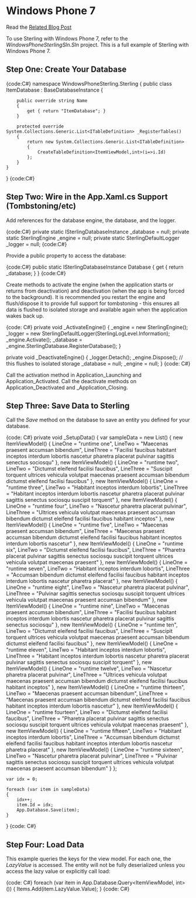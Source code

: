# Windows Phone 7 

Read the [Related Blog Post](http://csharperimage.jeremylikness.com/2010/12/using-sterling-in-windows-phone-7.html)

To use Sterling with Windows Phone 7, refer to the _WindowsPhoneSterlingSln.Sln_ project. This is a full example of Sterling with Windows Phone 7.

## Step One: Create Your Database

{code:C#}
namespace WindowsPhoneSterling.Sterling
{
    public class ItemDatabase : BaseDatabaseInstance 
    {

        public override string Name
        {
            get { return "ItemDatabase"; }
        }

        protected override System.Collections.Generic.List<ITableDefinition> _RegisterTables()
        {
            return new System.Collections.Generic.List<ITableDefinition>
            {
                CreateTableDefinition<ItemViewModel,int>(i=>i.Id)
            };
        }
    }
}
{code:C#}

## Step Two: Wire in the App.Xaml.cs Support (Tombstoning/etc)

Add references for the database engine, the database, and the logger.

{code:C#}
private static ISterlingDatabaseInstance _database = null;
private static SterlingEngine _engine = null;
private static SterlingDefaultLogger _logger = null;
{code:C#}

Provide a public property to access the database:

{code:C#}
public static ISterlingDatabaseInstance Database
{
    get
    {
        return _database;
    }
}
{code:C#}

Create methods to activate the engine (when the application starts or returns from deactivation) and deactivation (when the app is being forced to the background). It is recommended you restart the engine and flush/dispose it to provide full support for tombstoning - this ensures all data is flushed to isolated storage and available again when the application wakes back up.

{code: C#}
private void _ActivateEngine()
{
    _engine = new SterlingEngine();
    _logger = new SterlingDefaultLogger(SterlingLogLevel.Information);
    _engine.Activate();
    _database = _engine.SterlingDatabase.RegisterDatabase<ItemDatabase>();
}

private void _DeactivateEngine()
{
    _logger.Detach();
    _engine.Dispose(); // this flushes to isolated storage
    _database = null;
    _engine = null;
}
{code: C#}

Call the activation method in Application_Launching and Application_Activated. Call the deactivate methods on Application_Deactivated and _Application_Closing.

## Step Three: Save Data to Sterling

Call the _Save_ method on the database to save an entity you defined for your database.

{code: C#}
private void _SetupData()
{
    var sampleData = new List<ItemViewModel>()
    {
        new ItemViewModel() { LineOne = "runtime one", LineTwo = "Maecenas praesent accumsan bibendum", LineThree = "Facilisi faucibus habitant inceptos interdum lobortis nascetur pharetra placerat pulvinar sagittis senectus sociosqu" },
        new ItemViewModel() { LineOne = "runtime two", LineTwo = "Dictumst eleifend facilisi faucibus", LineThree = "Suscipit torquent ultrices vehicula volutpat maecenas praesent accumsan bibendum dictumst eleifend facilisi faucibus" },
        new ItemViewModel() { LineOne = "runtime three", LineTwo = "Habitant inceptos interdum lobortis", LineThree = "Habitant inceptos interdum lobortis nascetur pharetra placerat pulvinar sagittis senectus sociosqu suscipit torquent" },
        new ItemViewModel() { LineOne = "runtime four", LineTwo = "Nascetur pharetra placerat pulvinar", LineThree = "Ultrices vehicula volutpat maecenas praesent accumsan bibendum dictumst eleifend facilisi faucibus habitant inceptos" },
        new ItemViewModel() { LineOne = "runtime five", LineTwo = "Maecenas praesent accumsan bibendum", LineThree = "Maecenas praesent accumsan bibendum dictumst eleifend facilisi faucibus habitant inceptos interdum lobortis nascetur" },
        new ItemViewModel() { LineOne = "runtime six", LineTwo = "Dictumst eleifend facilisi faucibus", LineThree = "Pharetra placerat pulvinar sagittis senectus sociosqu suscipit torquent ultrices vehicula volutpat maecenas praesent" },
        new ItemViewModel() { LineOne = "runtime seven", LineTwo = "Habitant inceptos interdum lobortis", LineThree = "Accumsan bibendum dictumst eleifend facilisi faucibus habitant inceptos interdum lobortis nascetur pharetra placerat" },
        new ItemViewModel() { LineOne = "runtime eight", LineTwo = "Nascetur pharetra placerat pulvinar", LineThree = "Pulvinar sagittis senectus sociosqu suscipit torquent ultrices vehicula volutpat maecenas praesent accumsan bibendum" },
        new ItemViewModel() { LineOne = "runtime nine", LineTwo = "Maecenas praesent accumsan bibendum", LineThree = "Facilisi faucibus habitant inceptos interdum lobortis nascetur pharetra placerat pulvinar sagittis senectus sociosqu" },
        new ItemViewModel() { LineOne = "runtime ten", LineTwo = "Dictumst eleifend facilisi faucibus", LineThree = "Suscipit torquent ultrices vehicula volutpat maecenas praesent accumsan bibendum dictumst eleifend facilisi faucibus" },
        new ItemViewModel() { LineOne = "runtime eleven", LineTwo = "Habitant inceptos interdum lobortis", LineThree = "Habitant inceptos interdum lobortis nascetur pharetra placerat pulvinar sagittis senectus sociosqu suscipit torquent" },
        new ItemViewModel() { LineOne = "runtime twelve", LineTwo = "Nascetur pharetra placerat pulvinar", LineThree = "Ultrices vehicula volutpat maecenas praesent accumsan bibendum dictumst eleifend facilisi faucibus habitant inceptos" },
        new ItemViewModel() { LineOne = "runtime thirteen", LineTwo = "Maecenas praesent accumsan bibendum", LineThree = "Maecenas praesent accumsan bibendum dictumst eleifend facilisi faucibus habitant inceptos interdum lobortis nascetur" },
        new ItemViewModel() { LineOne = "runtime fourteen", LineTwo = "Dictumst eleifend facilisi faucibus", LineThree = "Pharetra placerat pulvinar sagittis senectus sociosqu suscipit torquent ultrices vehicula volutpat maecenas praesent" },
        new ItemViewModel() { LineOne = "runtime fifteen", LineTwo = "Habitant inceptos interdum lobortis", LineThree = "Accumsan bibendum dictumst eleifend facilisi faucibus habitant inceptos interdum lobortis nascetur pharetra placerat" },
        new ItemViewModel() { LineOne = "runtime sixteen", LineTwo = "Nascetur pharetra placerat pulvinar", LineThree = "Pulvinar sagittis senectus sociosqu suscipit torquent ultrices vehicula volutpat maecenas praesent accumsan bibendum" }
    };

    var idx = 0;

    foreach (var item in sampleData)
    {
        idx++;
        item.Id = idx;
        App.Database.Save(item);                
    }            
}
{code: C#}

## Step Four: Load Data

This example queries the keys for the view model. For each one, the _LazyValue_ is accessed. The entity will not be fully deserialized unless you access the lazy value or explicitly call load:

{code: C#}
foreach (var item in App.Database.Query<ItemViewModel, int>())
{
    Items.Add(item.LazyValue.Value);
}
{code: C#}